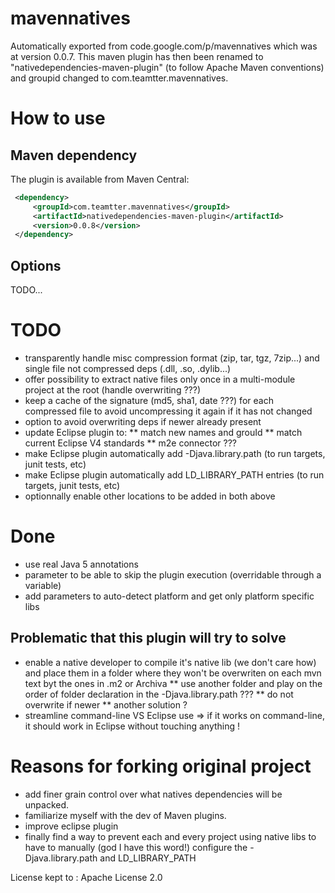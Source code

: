 # mavennatives

Automatically exported from code.google.com/p/mavennatives which was at version 0.0.7.
This maven plugin has then been renamed to "nativedependencies-maven-plugin" (to follow Apache Maven conventions) and groupid changed to com.teamtter.mavennatives.

# How to use
## Maven dependency

The plugin is available from Maven Central:

```xml
 <dependency>
     <groupId>com.teamtter.mavennatives</groupId>
     <artifactId>nativedependencies-maven-plugin</artifactId>
     <version>0.0.8</version>
 </dependency>
 ```
 
 ## Options
 
 TODO...

# TODO

* transparently handle misc compression format (zip, tar, tgz, 7zip...) and single file not compressed deps (.dll, .so, .dylib...)
* offer possibility to extract native files only once in a multi-module project at the root (handle overwriting ???)
* keep a cache of the signature (md5, sha1, date ???) for each compressed file to avoid uncompressing it again if it has not changed
* option to avoid overwriting deps if newer already present
* update Eclipse plugin to:
** match new names and grouId
** match current Eclipse V4 standards
** m2e connector ???
* make Eclipse plugin automatically add -Djava.library.path (to run targets, junit tests, etc)
* make Eclipse plugin automatically add LD_LIBRARY_PATH entries (to run targets, junit tests, etc)
* optionnally enable other locations to be added in both above

# Done

* use real Java 5 annotations
* parameter to be able to skip the plugin execution (overridable through a variable)
* add parameters to auto-detect platform and get only platform specific libs


## Problematic that this plugin will try to solve

* enable a native developer to compile it's native lib (we don't care how) and place them in a folder where they won't be overwriten on each mvn text byt the ones in .m2 or Archiva
** use another folder and play on the order of folder declaration in the -Djava.library.path ???
** do not overwrite if newer
** another solution ?
* streamline command-line VS Eclipse use => if it works on command-line, it should work in Eclipse without touching anything !


# Reasons for forking original project

* add finer grain control over what natives dependencies will be unpacked.
* familiarize myself with the dev of Maven plugins.
* improve eclipse plugin
* finally find a way to prevent each and every project using native libs to have to manually (god I have this word!) configure the -Djava.library.path and LD_LIBRARY_PATH

License kept to : Apache License 2.0 
